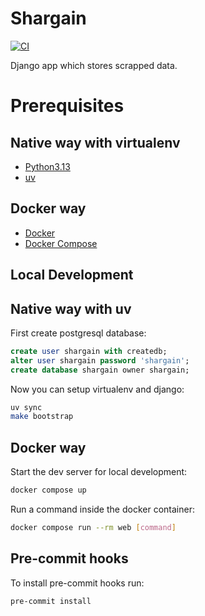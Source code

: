 # Shargain

[![CI](https://github.com/nekeal/shargain/actions/workflows/backend.yml/badge.svg)](https://github.com/nekeal/shargain/actions)

Django app which stores scrapped data.

# Prerequisites

## Native way with virtualenv
- [Python3.13](https://www.python.org/downloads/)
- [uv](https://docs.astral.sh/uv/)

## Docker way
- [Docker](https://docs.docker.com/engine/install/)  
- [Docker Compose](https://docs.docker.com/compose/install/)

## Local Development

## Native way with uv

First create postgresql database:

```sql
create user shargain with createdb;
alter user shargain password 'shargain';
create database shargain owner shargain;
```
Now you can setup virtualenv and django:
```bash
uv sync
make bootstrap
```

## Docker way

Start the dev server for local development:
```bash
docker compose up
```

Run a command inside the docker container:

```bash
docker compose run --rm web [command]
```


## Pre-commit hooks

To install pre-commit hooks run:

```bash
pre-commit install
```
